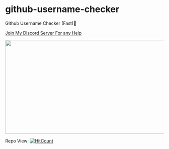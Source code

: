 # github-username-checker
Github Username Checker (Fast)🧶

[Join My Discord Server For any Help](https://discord.gg/ytrT83ghMp)

<img src="https://cdn.discordapp.com/attachments/1041080852462973008/1063021787232870480/image.png" height="298" width="551" >

Repo View:  [![HitCount](https://hits.dwyl.com/irtco/github-username-checker.svg?style=flat-square)](http://hits.dwyl.com/irtco/github-username-checker)

